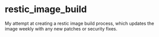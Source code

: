 # restic_image_build
My attempt at creating a restic image build process, which updates the image weekly with any new patches or security fixes.
